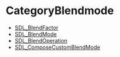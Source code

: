 # CategoryBlendmode

<!-- DO NOT HAND-EDIT CATEGORY LISTS, THEY ARE AUTOGENERATED AND WILL BE OVERWRITTEN, BASED ON TAGS IN INDIVIDUAL PAGE FOOTERS. EDIT THOSE INSTEAD. -->
<!-- BEGIN CATEGORY LIST -->
- [SDL_BlendFactor](SDL_BlendFactor)
- [SDL_BlendMode](SDL_BlendMode)
- [SDL_BlendOperation](SDL_BlendOperation)
- [SDL_ComposeCustomBlendMode](SDL_ComposeCustomBlendMode)
<!-- END CATEGORY LIST -->

